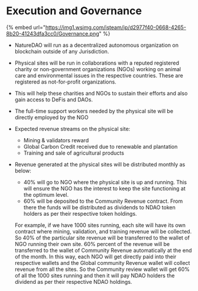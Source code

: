 # Execution and Governance

{% embed url="https://img1.wsimg.com/isteam/ip/d2977f40-0668-4265-8b20-41243dfa3cc0/Governance.png" %}

* NatureDAO will run as a decentralized autonomous organization on blockchain outside of any Jurisdiction.
* Physical sites will be run in collaborations with a reputed registered charity or non-government organizations (NGOs) working on animal care and environmental issues in the respective countries. These are registered as not-for-profit organizations.
* This will help these charities and NGOs to sustain their efforts and also gain access to DeFis and DAOs.
* The full-time support workers needed by the physical site will be directly employed by the NGO
* Expected revenue streams on the physical site:&#x20;
  * Mining & validators reward
  * Global Carbon Credit received due to renewable and plantation
  * Training and sale of agricultural products
*   Revenue generated at the physical sites will be distributed monthly as below:&#x20;

    * 40% will go to NGO where the physical site is up and running. This will ensure the NGO has the interest to keep the site functioning at the optimum level.&#x20;
    * 60% will be deposited to the Community Revenue contract. From there the funds will be distributed as dividends to NDAO token holders as per their respective token holdings.&#x20;

    For example, if we have 1000 sites running, each site will have its own contract where mining, validation, and training revenue will be collected. So 40% of the particular site revenue will be transferred to the wallet of NGO running their own site. 60% percent of the revenue will be transferred to the wallet of Community Revenue automatically at the end of the month. In this way, each NGO will get directly paid into their respective wallets and the Global community Revenue wallet will collect revenue from all the sites. So the Community review wallet will get 60% of all the 1000 sites running and then it will pay NDAO holders the dividend as per their respective NDAO holdings.

